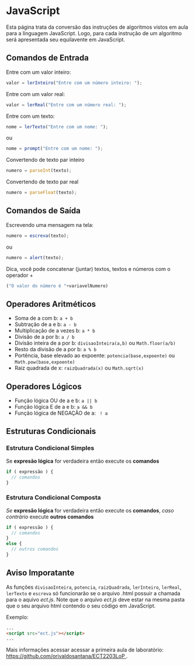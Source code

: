 # JavaScript

Esta página trata da conversão das instruções de algoritmos vistos em aula para a linguagem JavaScript. Logo, para cada instrução de um algoritmo será apresentada seu equilavente em JavaScript.

## Comandos de Entrada

Entre com um valor inteiro:
```javascript
valor = lerInteiro("Entre com um número inteiro: ");
```

Entre com um valor real:
```javascript
valor = lerReal("Entre com um número real: ");
```

Entre com um texto:
```javascript
nome = lerTexto("Entre com um nome: ");
```
ou
```javascript
nome = prompt("Entre com um nome: ");
```

Convertendo de texto par inteiro
```javascript
numero = parseInt(texto);
```

Convertendo de texto par real
```javascript
numero = parseFloat(texto);
```
## Comandos de Saída

Escrevendo uma mensagem na tela:
```javascript
numero = escreva(texto);
```
ou
```javascript
numero = alert(texto);
```

Dica, você pode concatenar (juntar) textos, textos e números com o operador +
```javascript
("O valor do número é "+variavelNumero)
```

## Operadores Aritméticos

* Soma de a com b: `a + b`
* Subtração de a e b: `a - b`
* Multiplicação de a vezes b: `a * b`
* Divisão de a por b: `a / b`
* Divisão inteira de a por b: `divisaoInteira(a,b)` ou `Math.floor(a/b)`
* Resto da divisão de a por b: `a % b`
* Portência, base elevado ao expoente: `potencia(base,expoente)` ou `Math.pow(base,expoente)`
* Raiz quadrada de x: `raizQuadrada(x)` ou `Math.sqrt(x)`


## Operadores Lógicos

* Função lógica OU de a e b: `a || b`
* Função lógica E de a e b: `a && b`
* Função lógica de NEGAÇÂO de a: ` ! a`

## Estruturas Condicionais 

### Estrutura Condicional Simples 

Se **expresão lógica** for verdadeira então execute os **comandos**
```JavaScript
if ( expressão ) {
  // comandos 
}
```
### Estrutura Condicional Composta

*Se* **expresão lógica** for verdadeira então execute os **comandos**, *caso contrário* execute **outros comandos** 
```JavaScript
if ( expressão ) {
  // comandos 
}
else {
  // outros comandos 
}
``` 

## Aviso Imporatante

As funções `divisaoInteira`, `potencia`, `raizQuadrada`, `lerInteiro`, `lerReal`, `lerTexto` e `escreva` só funcionarão se o arquivo .html possuir a chamada para o aquivo _ect.js_. Note que o arquivo _ect.js_ deve estar na mesma pasta que o seu arquivo html contendo o seu código em JavaScript.

Exemplo:
```html
...
<script src="ect.js"></script>
...
```

Mais informações acessar acessar a primeira aula de laboratório: [https://github.com/orivaldosantana/ECT2203LoP ](https://github.com/orivaldosantana/ECT2203LoP/tree/master/lab0).
